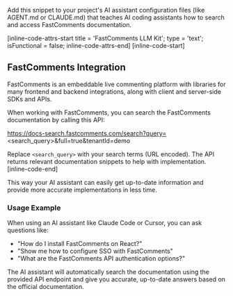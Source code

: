 Add this snippet to your project's AI assistant configuration files (like AGENT.md or CLAUDE.md) that teaches AI coding assistants how to search and access FastComments documentation.

[inline-code-attrs-start title = 'FastComments LLM Kit'; type = 'text'; isFunctional = false; inline-code-attrs-end]
[inline-code-start]
## FastComments Integration

FastComments is an embeddable live commenting platform with libraries for many frontend and backend integrations, along with client and server-side SDKs and APIs.

When working with FastComments, you can search the FastComments documentation by calling this API:

https://docs-search.fastcomments.com/search?query=<search_query>&full=true&tenantId=demo

Replace `<search_query>` with your search terms (URL encoded). The API returns relevant documentation snippets to help with implementation.
[inline-code-end]

This way your AI assistant can easily get up-to-date information and provide more accurate implementations in less time.

### Usage Example

When using an AI assistant like Claude Code or Cursor, you can ask questions like:

- "How do I install FastComments on React?"
- "Show me how to configure SSO with FastComments"
- "What are the FastComments API authentication options?"

The AI assistant will automatically search the documentation using the provided API endpoint and give you accurate, up-to-date answers based on the official documentation.
